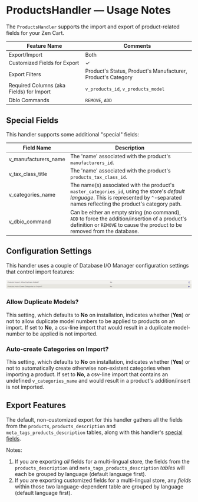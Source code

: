 # ProductsHandler &mdash; Usage Notes

The `ProductsHandler` supports the import and export of product-related fields for your Zen Cart.

| Feature Name                             | Comments                                                     |
| ---------------------------------------- | ------------------------------------------------------------ |
| Export/Import                            | Both                                                         |
| Customized Fields for Export             | &check;                                                      |
| Export Filters                           | Product's Status, Product's Manufacturer, Product's Category |
| Required Columns (aka Fields) for Import | `v_products_id`, `v_products_model`                          |
| DbIo Commands                            | `REMOVE`, `ADD`                                              |

## Special Fields

This handler supports some additional "special" fields:

| Field Name           | Description                                                  |
| -------------------- | ------------------------------------------------------------ |
| v_manufacturers_name | The 'name' associated with the product's `manufacturers_id`. |
| v_tax_class_title    | The 'name' associated with the product's `products_tax_class_id`. |
| v_categories_name    | The name(s) associated with the product's `master_categories_id`, using the store's _default language_.  This is represented by `^`-separated names reflecting the product's category path. |
| v_dbio_command       | Can be either an empty string (no command), `ADD` to force the addition/insertion of a product's definition or `REMOVE` to cause the product to be removed from the database. |

## Configuration Settings

This handler uses a couple of Database I/O Manager configuration settings that control import features:

![products_configuration_settings](./products_configuration_settings.png)

### Allow Duplicate Models?

This setting, which defaults to **No** on installation, indicates whether (**Yes**) or not to allow duplicate model numbers to be applied to products on an import.  If set to **No**, a csv-line import that would result in a duplicate model-number to be applied is not imported.

### Auto-create Categories on Import?

This setting, which defaults to **No** on installation, indicates whether (**Yes**) or not to automatically create otherwise non-existent categories when importing a product.  If set to **No**, a csv-line import that contains an undefined `v_categories_name` and would result in a product's addition/insert is not imported.

## Export Features

The default, non-customized export for this handler gathers all the fields from the `products`, `products_description` and `meta_tags_products_description` tables, along with this handler's [special fields](#special-fields).

Notes:

1. If you are exporting _all_ fields for a multi-lingual store, the fields from the `products_description` and `meta_tags_products_description` *tables* will each be grouped by language (default language first).
2. If you are exporting customized fields for a multi-lingual store, any *fields* within those two language-dependent table are grouped by language (default language first).
